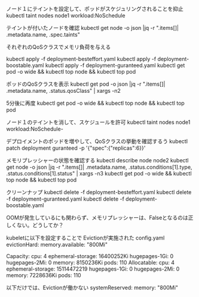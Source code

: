 

ノード１にテイントを設定して、ポッドがスケジュリングされることを抑止
kubectl taint nodes node1 workload:NoSchedule

テイントが付いたノードを確認
kubectl get node -o json |jq -r ".items[]| .metadata.name, .spec.taints"

それぞれのQoSクラスでメモリ負荷を与える

kubectl apply -f deployment-besteffort.yaml
kubectl apply -f deployment-boostable.yaml
kubectl apply -f deployment-guranteed.yaml 
kubectl get pod -o wide && kubectl top node && kubectl top pod

ポッドのQoSクラスを表示
kubectl get pod -o json |jq -r ".items[]| .metadata.name, .status.qosClass" | xargs -n2

5分後に再度
kubectl get pod -o wide && kubectl top node && kubectl top pod


ノード１のテイントを消して、スケジュールを許可
kubectl taint nodes node1 workload:NoSchedule-

デプロイメントのポッドを増やして、QoSクラスの挙動を確認するう
kubectl patch deployment guranteed -p '{"spec":{"replicas":6}}'


メモリプレッシャーの状態を確認する
kubectl describe node node2
kubectl get node -o json |jq -r ".items[]| .metadata.name, .status.conditions[1].type, .status.conditions[1].status" | xargs -n3
kubectl get pod -o wide && kubectl top node && kubectl top pod



クリーンナップ
kubectl delete -f deployment-besteffort.yaml
kubectl delete -f deployment-guranteed.yaml 
kubectl delete -f deployment-boostable.yaml



OOMが発生しているにも関わらず、メモリプレッシャーは、Falseとなるのは正しくない。どうしてか？


kubeletに以下を設定することで Evictionが実施された
config.yaml
evictionHard:
  memory.available: "800Mi"




Capacity:
  cpu:                4
  ephemeral-storage:  16400252Ki
  hugepages-1Gi:      0
  hugepages-2Mi:      0
  memory:             8150236Ki
  pods:               110
Allocatable:
  cpu:                4
  ephemeral-storage:  15114472219
  hugepages-1Gi:      0
  hugepages-2Mi:      0
  memory:             7228636Ki
  pods:               110


以下だけでは、Evictionが働かない
systemReserved:
  memory: "800Mi"

  